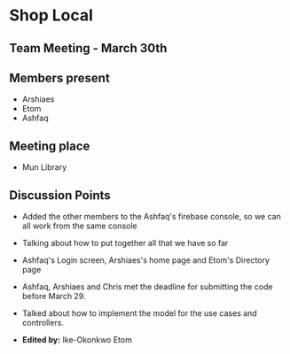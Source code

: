 # Shop Local

## Team Meeting - March 30th

## Members present
- Arshiaes
- Etom
- Ashfaq

## Meeting place
- Mun Library

## Discussion Points
- Added the other members to the Ashfaq's firebase console, so we can all work from the same console
- Talking about how to put together all that we have so far
- Ashfaq's Login screen, Arshiaes's home page and Etom's Directory page
- Ashfaq, Arshiaes and Chris met the deadline for submitting the code before March 29.
- Talked about how to implement the model for the use cases and controllers.

- **Edited by:** Ike-Okonkwo Etom
